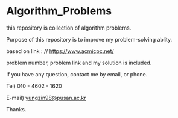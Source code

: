 # Algorithm_Problems





this repository is collection of algorithm problems.


Purpose of this repository is to improve my problem-solving ablity.


based on link : // https://www.acmicpc.net/


problem number, problem link and my solution is included.


If you have any question, contact me by email, or phone.


Tel) 010 - 4602 - 1620

E-mail) yungzin98@pusan.ac.kr

Thanks.
